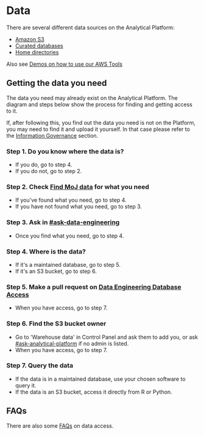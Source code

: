 # Data
There are several different data sources on the Analytical Platform:

* [Amazon S3](amazon-s3/)
* [Curated databases](curated-databases/)
* [Home directories](home-directories)


Also see [Demos on how to use our AWS Tools](https://github.com/moj-analytical-services/mojap-aws-tools-demo/)


## Getting the data you need

The data you need may already exist on the Analytical Platform. The diagram and steps below show the process for finding and getting access to it.

If, after following this, you find out the data you need is not on the Platform, you may need to find it and upload it yourself. In that case please refer to the [Information Governance](../information-governance.html) section.

<object type="image/svg+xml" data="../images/data/get-data-user-flow.svg"></object>

### Step 1. Do you know where the data is?

* If you do, go to step 4.
* If you do not, go to step 2.

### Step 2. Check [Find MoJ data](https://find-moj-data.service.justice.gov.uk/) for what you need

* If you've found what you need, go to step 4.
* If you have not found what you need, go to step 3.

### Step 3. Ask in [#ask-data-engineering](https://moj.enterprise.slack.com/archives/C8X3PP1TN)

* Once you find what you need, go to step 4.

### Step 4. Where is the data?

* If it's a maintained database, go to step 5.
* If it's an S3 bucket, go to step 6.

### Step 5. Make a pull request on [Data Engineering Database Access](https://github.com/moj-analytical-services/data-engineering-database-access)

* When you have access, go to step 7.

### Step 6. Find the S3 bucket owner

* Go to 'Warehouse data' in Control Panel and ask them to add you, or ask [#ask-analytical-platform](https://moj.enterprise.slack.com/archives/C4PF7QAJZ) if no admin is listed.
* When you have access, go to step 7.

### Step 7. Query the data

* If the data is in a maintained database, use your chosen software to query it.
* If the data is an S3 bucket, access it directly from R or Python.

## FAQs

There are also some [FAQs](data-faqs/) on data access.